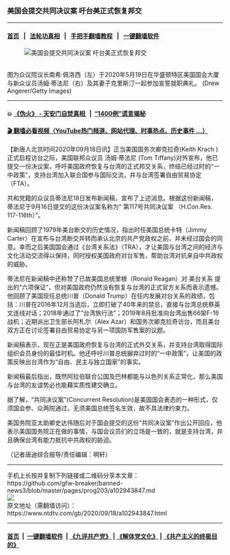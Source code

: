 ### 美国会提交共同决议案 吁台美正式恢复邦交
------------------------

#### [首页](https://github.com/gfw-breaker/banned-news3/blob/master/README.md) &nbsp;&nbsp;|&nbsp;&nbsp; [法轮功真相](https://github.com/begood0513/basic/blob/master/README.md)  &nbsp;&nbsp;|&nbsp;&nbsp; [手把手翻墙教程](https://github.com/gfw-breaker/guides/wiki)  &nbsp;&nbsp;|&nbsp;&nbsp; [一键翻墙软件](https://github.com/gfw-breaker/nogfw/blob/master/README.md)  



<div><div class="featured_image">
 <figure>
  <img alt="美国会提交共同决议案 吁台美正式恢复邦交" src="https://i.ntdtv.com/assets/uploads/2020/09/GettyImages-1213959789-800x450.jpg"/>
 </figure><br/>
 <span class="caption">
  图为众议院议长南希·佩洛西（左）于2020年5月19日在华盛顿特区美国国会大厦与新众议员汤姆·蒂法尼（右）及其妻子克里斯汀一起参加宣誓就职典礼。 (Drew Angerer/Getty Images)
 </span>
</div>
</div><hr/>

#### 💥 [《伪火》 - 天安门自焚真相 ](http://158.247.195.190:10000/videos/blog/weihuo.html)&nbsp; |&nbsp; [“1400例”谎言揭秘  ](http://158.247.195.190:10000/videos/blog/jiexi1400.html)

#### [ 🎬  翻墙必看视频（YouTube热门频道、网站代理、时事热点、历史事件 ...）](https://github.com/gfw-breaker/links/blob/master/banned.md)

<div><div class="post_content" itemprop="articleBody">
 <p>
  【新唐人北京时间2020年09月18日讯】正当美国国务次卿克拉奇(Keith Krach )正式启程访台之际，美国联邦众议员
  <ok href="https://www.ntdtv.com/gb/汤姆·蒂法尼.htm">
   汤姆·蒂法尼
  </ok>
  (Tom Tiffany)对外宣布，他已提交一份决议案，呼吁美国政府恢复与台湾的正式邦交关系，终结已经过时的“一中政策”，支持台湾加入联合国参与国际交流，并与台湾签署自由贸易协定（FTA）。
 </p>
 <p>
  共和党籍的众议员蒂法尼18日发布新闻稿，宣布了上述消息。根据这份新闻稿，蒂法尼于9月16日提交的这份决议案名称为“
  <ok href="https://www.ntdtv.com/gb/第117号共同决议案.htm">
   第117号共同决议案
  </ok>
  （H.Con.Res. 117-116th）”。
 </p>
 <p>
  新闻稿回顾了1979年美台断交的历史情况，指出时任美国总统卡特（Jimmy Carter）在宣布与台湾断交并转而承认北京的共产党政权之前，并未经过国会的同意。幸而之后美国国会通过《台湾关系法》（TRA），才让美国与台湾之间的经济与文化活动交流得以保持，同时授权美国政府对台军售，帮助台湾对抗来自中共政权的威胁。
 </p>
 <p>
  蒂法尼在新闻稿中还称赞了已故美国总统里根（Ronald Reagan）对
  <ok href="https://www.ntdtv.com/gb/美台关系.htm">
   美台关系
  </ok>
  提出的“六项保证”，但对美国政府仍然没有恢复与台湾的正式官方关系而表示遗憾。他回顾了美国现任总统川普（Donald Trump）在任内发展对台关系的政绩，包括：川普在2016年12月当选后，立即打破了40年来的禁忌，直接与台湾总统蔡英文连线对话；2018年通过了“台湾旅行法”；2019年8月批准向台湾出售66架F-16战机；近期派出卫生部长阿札尔（Alex Azar）和国务次卿克拉奇访台，而且美台双方正在讨论签署自由贸易协定与另一项国防军售案的议题。
 </p>
 <p>
  新闻稿表示，现在正是美国政府恢复与台湾的正式外交关系，并支持台湾取得国际组织会员身份的最佳时机。他还呼吁川普总统摒弃过时的“一中政策”，让美国的政策反映出台湾作为“自由、民主与独立国家”的事实。
 </p>
 <p>
  新闻稿最后指出，既然阿拉伯联合公国及巴林都能与以色列关系正常化，那么美国与台湾的友谊势必也能藉实质性建交确立。
 </p>
 <p>
  据了解，“共同决议案”(Concurrent Resolution)是美国国会表态的一种形式，仅须国会参、众两院通过，无须美国总统签名生效，故不具法律约束力。
 </p>
 <p>
  美国务院亚太助卿史达伟随后对于国会提交的这份“共同决议案”作出公开回应，他表示美国国务院正在做的事情，与国会议员们的立场是一致的，就是支持台湾，并且确保台湾有能力抵抗中共政权的胁迫。
 </p>
 <p>
  （记者唐迪综合报导/责任编辑：明轩）
 </p>
 <div class="single_ad">
 </div>
</div>
</div>
<hr/>
手机上长按并复制下列链接或二维码分享本文章：<br/>
https://github.com/gfw-breaker/banned-news3/blob/master/pages/prog203/a102943847.md <br/>
<a href='https://github.com/gfw-breaker/banned-news3/blob/master/pages/prog203/a102943847.md'><img src='https://github.com/gfw-breaker/banned-news3/blob/master/pages/prog203/a102943847.md.png'/></a> <br/>
原文地址（需翻墙访问）：https://www.ntdtv.com/gb/2020/09/18/a102943847.html


------------------------
#### [首页](https://github.com/gfw-breaker/banned-news3/blob/master/README.md) &nbsp;|&nbsp; [一键翻墙软件](https://github.com/gfw-breaker/nogfw/blob/master/README.md) &nbsp;| [《九评共产党》](https://github.com/gfw-breaker/9ping.md/blob/master/README.md#九评之一评共产党是什么) | [《解体党文化》](https://github.com/gfw-breaker/jtdwh.md/blob/master/README.md) | [《共产主义的终极目的》](https://github.com/gfw-breaker/gczydzjmd.md/blob/master/README.md)


<img src='http://gfw-breaker.win/banned-news3/pages/prog203/a102943847.md' width='0px' height='0px'/>
